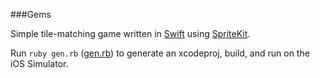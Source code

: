 ###Gems

Simple tile-matching game written in [Swift](https://developer.apple.com/swift/) using [SpriteKit](https://developer.apple.com/library/ios/documentation/GraphicsAnimation/Conceptual/SpriteKit_PG/Introduction/Introduction.html).

Run `ruby gen.rb` ([gen.rb](/gen.rb)) to generate an xcodeproj, build, and run on the iOS Simulator.
